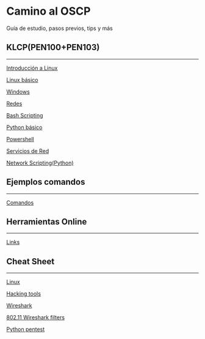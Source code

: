 # Camino al OSCP

Guía de estudio, pasos previos, tips y más

## KLCP(PEN100+PEN103)

---

[Introducción a Linux](Camino%20al%20OSCP%20739fe1ddc77b49c7be812a541f5abe35/Introduccio%CC%81n%20a%20Linux%203790c1122a164da7b0fda5f0f1c66d38.md)

[Linux básico](Camino%20al%20OSCP%20739fe1ddc77b49c7be812a541f5abe35/Linux%20ba%CC%81sico%20ba86f0e3def84716a3844bdc3244e994.md)

[Windows](Camino%20al%20OSCP%20739fe1ddc77b49c7be812a541f5abe35/Windows%20230f619ac7ff4a678bf16be8b12d6f30.md)

[Redes](Camino%20al%20OSCP%20739fe1ddc77b49c7be812a541f5abe35/Redes%2099b5164e757245d08be594c76a9cd355.md)

[Bash Scripting](Camino%20al%20OSCP%20739fe1ddc77b49c7be812a541f5abe35/Bash%20Scripting%207a717a6a13cf4145ae720448352fdae8.md)

[Python básico](Camino%20al%20OSCP%20739fe1ddc77b49c7be812a541f5abe35/Python%20ba%CC%81sico%20ecadf7c5d6df428481555e178983ffd0.md)

[Powershell](Camino%20al%20OSCP%20739fe1ddc77b49c7be812a541f5abe35/Powershell%20420f513ced014f9ea8d76cc57003cd3a.md)

[Servicios de Red](Camino%20al%20OSCP%20739fe1ddc77b49c7be812a541f5abe35/Servicios%20de%20Red%209166359c497d4c5c90e68ad18bf79659.md)

[Network Scripting(Python)](Camino%20al%20OSCP%20739fe1ddc77b49c7be812a541f5abe35/Network%20Scripting(Python)%2094015bb84be546ada0f5903fc4671dae.md)

## Ejemplos comandos

---

[Comandos](Camino%20al%20OSCP%20739fe1ddc77b49c7be812a541f5abe35/Comandos%20a447e82498724037ab2127e7f86970e0.md)

## Herramientas Online

---

[Links](Camino%20al%20OSCP%20739fe1ddc77b49c7be812a541f5abe35/Links%2043031c854fe24c758eb3a185e266f257.md)

## Cheat Sheet

---

[Linux](Camino%20al%20OSCP%20739fe1ddc77b49c7be812a541f5abe35/Linux%20bf65c189c635478c80e67feda55639a2.md)

[Hacking tools](Camino%20al%20OSCP%20739fe1ddc77b49c7be812a541f5abe35/Hacking%20tools%20480d38d04b6b4e3d851530118ce37818.md)

[Wireshark](Camino%20al%20OSCP%20739fe1ddc77b49c7be812a541f5abe35/Wireshark%201b7e114cec5c4f6bad0621fb2db231da.md)

[802.11 Wireshark filters](Camino%20al%20OSCP%20739fe1ddc77b49c7be812a541f5abe35/802%2011%20Wireshark%20filters%2057c5c0f48305465290fd598f084db225.md)

[Python pentest](Camino%20al%20OSCP%20739fe1ddc77b49c7be812a541f5abe35/Python%20pentest%20a07523aef7114bd1a1b192848c41048a.md)